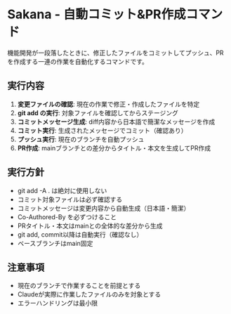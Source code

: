 # Sakana - 自動コミット&PR作成コマンド

機能開発が一段落したときに、修正したファイルをコミットしてプッシュ、PRを作成する一連の作業を自動化するコマンドです。

## 実行内容

1. **変更ファイルの確認**: 現在の作業で修正・作成したファイルを特定
2. **git add の実行**: 対象ファイルを確認してからステージング
3. **コミットメッセージ生成**: diff内容から日本語で簡潔なメッセージを作成
4. **コミット実行**: 生成されたメッセージでコミット（確認あり）
5. **プッシュ実行**: 現在のブランチを自動プッシュ
6. **PR作成**: mainブランチとの差分からタイトル・本文を生成してPR作成

## 実行方針

- git add -A . は絶対に使用しない
- コミット対象ファイルは必ず確認する
- コミットメッセージは変更内容から自動生成（日本語・簡潔）
- Co-Authored-By を必ずつけること
- PRタイトル・本文はmainとの全体的な差分から生成
- git add, commit以降は自動実行（確認なし）
- ベースブランチはmain固定

## 注意事項

- 現在のブランチで作業することを前提とする
- Claudeが実際に作業したファイルのみを対象とする
- エラーハンドリングは最小限

